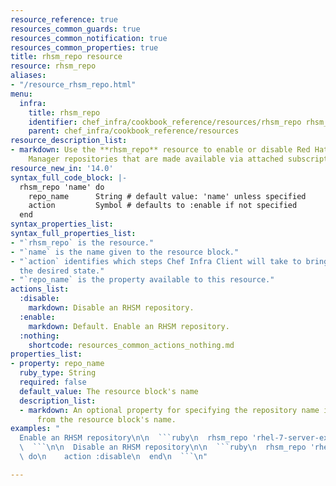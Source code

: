 ```yaml
---
resource_reference: true
resources_common_guards: true
resources_common_notification: true
resources_common_properties: true
title: rhsm_repo resource
resource: rhsm_repo
aliases:
- "/resource_rhsm_repo.html"
menu:
  infra:
    title: rhsm_repo
    identifier: chef_infra/cookbook_reference/resources/rhsm_repo rhsm_repo
    parent: chef_infra/cookbook_reference/resources
resource_description_list:
- markdown: Use the **rhsm_repo** resource to enable or disable Red Hat Subscription
    Manager repositories that are made available via attached subscriptions.
resource_new_in: '14.0'
syntax_full_code_block: |-
  rhsm_repo 'name' do
    repo_name      String # default value: 'name' unless specified
    action         Symbol # defaults to :enable if not specified
  end
syntax_properties_list:
syntax_full_properties_list:
- "`rhsm_repo` is the resource."
- "`name` is the name given to the resource block."
- "`action` identifies which steps Chef Infra Client will take to bring the node into
  the desired state."
- "`repo_name` is the property available to this resource."
actions_list:
  :disable:
    markdown: Disable an RHSM repository.
  :enable:
    markdown: Default. Enable an RHSM repository.
  :nothing:
    shortcode: resources_common_actions_nothing.md
properties_list:
- property: repo_name
  ruby_type: String
  required: false
  default_value: The resource block's name
  description_list:
  - markdown: An optional property for specifying the repository name if it differs
      from the resource block's name.
examples: "
  Enable an RHSM repository\n\n  ```ruby\n  rhsm_repo 'rhel-7-server-extras-rpms'\n\
  \  ```\n\n  Disable an RHSM repository\n\n  ```ruby\n  rhsm_repo 'rhel-7-server-extras-rpms'\
  \ do\n    action :disable\n  end\n  ```\n"

---
```

